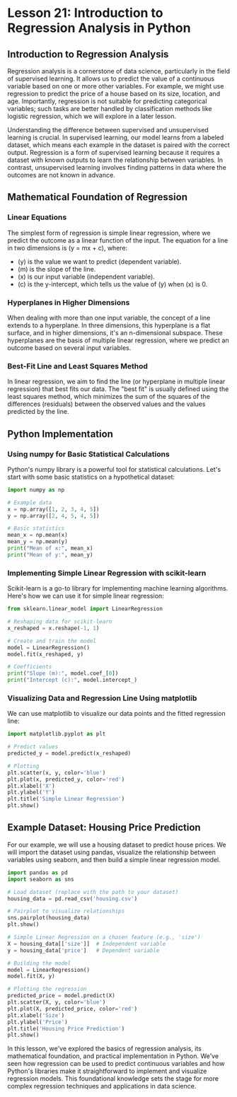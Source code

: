 # Lesson 21: Introduction to Regression Analysis in Python

## Introduction to Regression Analysis

Regression analysis is a cornerstone of data science, particularly in the field of supervised learning. It allows us to predict the value of a continuous variable based on one or more other variables. For example, we might use regression to predict the price of a house based on its size, location, and age. Importantly, regression is not suitable for predicting categorical variables; such tasks are better handled by classification methods like logistic regression, which we will explore in a later lesson.

Understanding the difference between supervised and unsupervised learning is crucial. In supervised learning, our model learns from a labeled dataset, which means each example in the dataset is paired with the correct output. Regression is a form of supervised learning because it requires a dataset with known outputs to learn the relationship between variables. In contrast, unsupervised learning involves finding patterns in data where the outcomes are not known in advance.

## Mathematical Foundation of Regression

### Linear Equations

The simplest form of regression is simple linear regression, where we predict the outcome as a linear function of the input. The equation for a line in two dimensions is \(y = mx + c\), where:
- \(y\) is the value we want to predict (dependent variable).
- \(m\) is the slope of the line.
- \(x\) is our input variable (independent variable).
- \(c\) is the y-intercept, which tells us the value of \(y\) when \(x\) is 0.

### Hyperplanes in Higher Dimensions

When dealing with more than one input variable, the concept of a line extends to a hyperplane. In three dimensions, this hyperplane is a flat surface, and in higher dimensions, it's an n-dimensional subspace. These hyperplanes are the basis of multiple linear regression, where we predict an outcome based on several input variables.

### Best-Fit Line and Least Squares Method

In linear regression, we aim to find the line (or hyperplane in multiple linear regression) that best fits our data. The "best fit" is usually defined using the least squares method, which minimizes the sum of the squares of the differences (residuals) between the observed values and the values predicted by the line.

## Python Implementation

### Using numpy for Basic Statistical Calculations

Python's numpy library is a powerful tool for statistical calculations. Let's start with some basic statistics on a hypothetical dataset:

```python
import numpy as np

# Example data
x = np.array([1, 2, 3, 4, 5])
y = np.array([2, 4, 5, 4, 5])

# Basic statistics
mean_x = np.mean(x)
mean_y = np.mean(y)
print("Mean of x:", mean_x)
print("Mean of y:", mean_y)
```

### Implementing Simple Linear Regression with scikit-learn

Scikit-learn is a go-to library for implementing machine learning algorithms. Here's how we can use it for simple linear regression:

```python
from sklearn.linear_model import LinearRegression

# Reshaping data for scikit-learn
x_reshaped = x.reshape(-1, 1)

# Create and train the model
model = LinearRegression()
model.fit(x_reshaped, y)

# Coefficients
print("Slope (m):", model.coef_[0])
print("Intercept (c):", model.intercept_)
```

### Visualizing Data and Regression Line Using matplotlib

We can use matplotlib to visualize our data points and the fitted regression line:

```python
import matplotlib.pyplot as plt

# Predict values
predicted_y = model.predict(x_reshaped)

# Plotting
plt.scatter(x, y, color='blue')
plt.plot(x, predicted_y, color='red')
plt.xlabel('X')
plt.ylabel('Y')
plt.title('Simple Linear Regression')
plt.show()
```

## Example Dataset: Housing Price Prediction

For our example, we will use a housing dataset to predict house prices. We will import the dataset using pandas, visualize the relationship between variables using seaborn, and then build a simple linear regression model.

```python
import pandas as pd
import seaborn as sns

# Load dataset (replace with the path to your dataset)
housing_data = pd.read_csv('housing.csv')

# Pairplot to visualize relationships
sns.pairplot(housing_data)
plt.show()

# Simple Linear Regression on a chosen feature (e.g., 'size')
X = housing_data[['size']]  # Independent variable
y = housing_data['price']   # Dependent variable

# Building the model
model = LinearRegression()
model.fit(X, y)

# Plotting the regression
predicted_price = model.predict(X)
plt.scatter(X, y, color='blue')
plt.plot(X, predicted_price, color='red')
plt.xlabel('Size')
plt.ylabel('Price')
plt.title('Housing Price Prediction')
plt.show()
```

In this lesson, we've explored the basics of regression analysis, its mathematical foundation, and practical implementation in Python. We've seen how regression can be used to predict continuous variables and how Python's libraries make it straightforward to implement and visualize regression models. This foundational knowledge sets the stage for more complex regression techniques and applications in data science.
